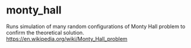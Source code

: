 # monty_hall
Runs simulation of many random configurations of Monty Hall problem to confirm the theoretical solution.
https://en.wikipedia.org/wiki/Monty_Hall_problem
